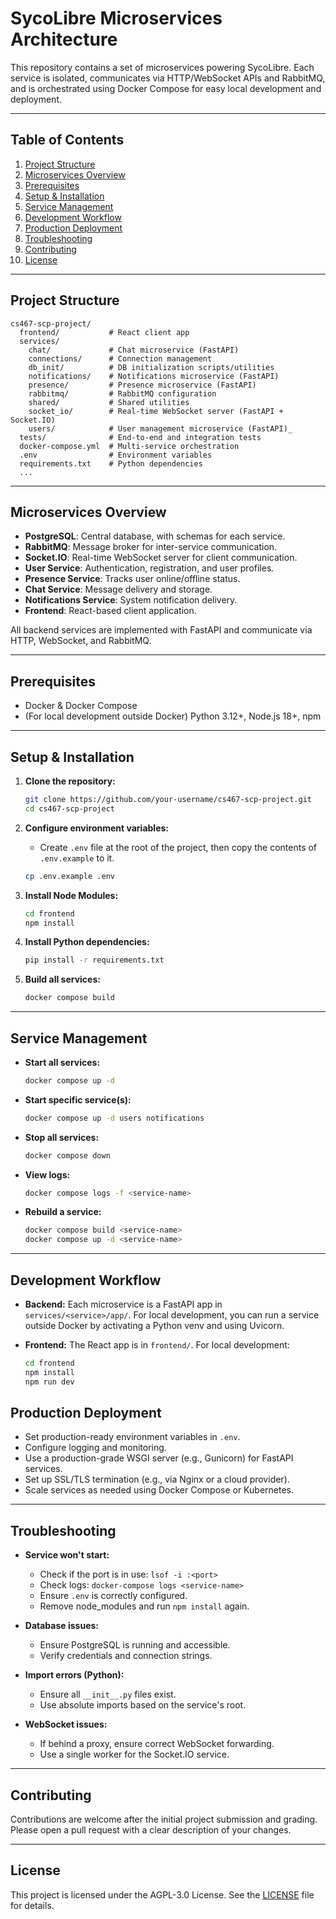 # SycoLibre Microservices Architecture

This repository contains a set of microservices powering SycoLibre. Each service is isolated, communicates via HTTP/WebSocket APIs and RabbitMQ, and is orchestrated using Docker Compose for easy local development and deployment.

---

## Table of Contents

1. [Project Structure](#project-structure)
2. [Microservices Overview](#microservices-overview)
3. [Prerequisites](#prerequisites)
4. [Setup & Installation](#setup--installation)
5. [Service Management](#service-management)
6. [Development Workflow](#development-workflow)
7. [Production Deployment](#production-deployment)
8. [Troubleshooting](#troubleshooting)
9. [Contributing](#contributing)
10. [License](#license)

---

## Project Structure

```shell
cs467-scp-project/
  frontend/           # React client app
  services/
    chat/             # Chat microservice (FastAPI)
    connections/      # Connection management
    db_init/          # DB initialization scripts/utilities
    notifications/    # Notifications microservice (FastAPI)
    presence/         # Presence microservice (FastAPI)
    rabbitmq/         # RabbitMQ configuration
    shared/           # Shared utilities
    socket_io/        # Real-time WebSocket server (FastAPI + Socket.IO)
    users/            # User management microservice (FastAPI)_
  tests/              # End-to-end and integration tests
  docker-compose.yml  # Multi-service orchestration
  .env                # Environment variables
  requirements.txt    # Python dependencies
  ...
```

---

## Microservices Overview

- **PostgreSQL**: Central database, with schemas for each service.
- **RabbitMQ**: Message broker for inter-service communication.
- **Socket.IO**: Real-time WebSocket server for client communication.
- **User Service**: Authentication, registration, and user profiles.
- **Presence Service**: Tracks user online/offline status.
- **Chat Service**: Message delivery and storage.
- **Notifications Service**: System notification delivery.
- **Frontend**: React-based client application.

All backend services are implemented with FastAPI and communicate via HTTP, WebSocket, and RabbitMQ.

---

## Prerequisites

- Docker & Docker Compose
- (For local development outside Docker) Python 3.12+, Node.js 18+, npm

---

## Setup & Installation

1. **Clone the repository:**

   ```bash
   git clone https://github.com/your-username/cs467-scp-project.git
   cd cs467-scp-project
   ```

2. **Configure environment variables:**
   - Create `.env` file at the root of the project, then copy the contents of `.env.example` to it.

   ```bash
   cp .env.example .env
   ```

3. **Install Node Modules:**

   ```bash
   cd frontend
   npm install
   ```

4. **Install Python dependencies:**

   ```bash
   pip install -r requirements.txt
   ```

5. **Build all services:**

   ```bash
   docker compose build
   ```

---

## Service Management

- **Start all services:**

  ```bash
  docker compose up -d
  ```

- **Start specific service(s):**

  ```bash
  docker compose up -d users notifications
  ```

- **Stop all services:**

  ```bash
  docker compose down
  ```

- **View logs:**

  ```bash
  docker compose logs -f <service-name>
  ```

- **Rebuild a service:**

  ```bash
  docker compose build <service-name>
  docker compose up -d <service-name>
  ```

---

## Development Workflow

- **Backend:**
  Each microservice is a FastAPI app in `services/<service>/app/`.
  For local development, you can run a service outside Docker by activating a Python venv and using Uvicorn.

- **Frontend:**
  The React app is in `frontend/`.
  For local development:

  ```bash
  cd frontend
  npm install
  npm run dev
  ```

## Production Deployment

- Set production-ready environment variables in `.env`.
- Configure logging and monitoring.
- Use a production-grade WSGI server (e.g., Gunicorn) for FastAPI services.
- Set up SSL/TLS termination (e.g., via Nginx or a cloud provider).
- Scale services as needed using Docker Compose or Kubernetes.

---

## Troubleshooting

- **Service won't start:**
  - Check if the port is in use: `lsof -i :<port>`
  - Check logs: `docker-compose logs <service-name>`
  - Ensure `.env` is correctly configured.
  - Remove node_modules and run `npm install` again.

- **Database issues:**
  - Ensure PostgreSQL is running and accessible.
  - Verify credentials and connection strings.

- **Import errors (Python):**
  - Ensure all `__init__.py` files exist.
  - Use absolute imports based on the service's root.

- **WebSocket issues:**
  - If behind a proxy, ensure correct WebSocket forwarding.
  - Use a single worker for the Socket.IO service.

---

## Contributing

Contributions are welcome after the initial project submission and grading. Please open a pull request with a clear description of your changes.

---

## License

This project is licensed under the AGPL-3.0 License. See the [LICENSE](LICENSE) file for details.
